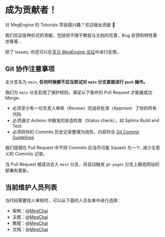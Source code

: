 # 成为贡献者！

对 MegEngine 的 Tutorials 项目感兴趣？欢迎做出贡献 :clap:

我们欢迎各种形式的贡献，包括但不限于教程与文档的完善，Bug 反馈和特性需求等等...

除了 Issues, 你还可以在[天元 MegEngine 论坛](https://discuss.megengine.org.cn/)中进行反馈。

##  Git 协作注意事项

主分支名为 `main`, **任何时候都不应当尝试对 `main` 分支直接进行 `push` 操作。**

我们为 `main` 分支启用了保护规则，满足以下条件的 Pull Request 才能被成功 Merge:

- 必须至少有一位负责人审核（Review）完成并批准（Approve）了你的所有代码
- 必须通过 Actions 中触发的状态检查（Status check），如 Sphinx Build and Test.
- 必须将你的 Commits 历史记录整理为线性，内容符合 [Git Commit Guidelines](https://github.com/angular/angular.js/blob/master/DEVELOPERS.md#-git-commit-guidelines)

我们提倡在 Pull Request 中不同 Commits 应当尽可能 Squash 为一个, 减少无意义的 Commits 记录。

当 Pull Request 被成功合入 `main` 分支，将自动触发 `gh-pages` 分支上静态网站的部署和更新。
 
## 当前维护人员列表

当代码需要找人审核时，可以从下面的人员名单中进行选择：

- 架构：@[MegChai](https://github.com/MegChai)
- 主题：@[MegChai](https://github.com/MegChai)
- 教程：@[MegChai](https://github.com/MegChai)
- 文档：@[MegChai](https://github.com/MegChai)
